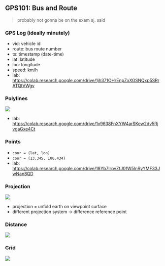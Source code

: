 ## GPS101: Bus and Route
> probably not gonna be on the exam aj. said

### GPS Log (ideally minutely)
- vid: vehicle id
- route: bus route number
- ts: timestamp (date-time)
- lat: latitude
- lon: longitude
- speed: km/h
- lab: https://colab.research.google.com/drive/1jh371OHrEnpZxXGSNQxp5SRrATQtVWgv

### Polylines
![](https://media.discordapp.net/attachments/1014398974649708624/1092691739669692507/image.png)
- lab: https://colab.research.google.com/drive/1v9638FnXYW4arSKew2dv5RjvgaGxe4Ct

### Points
- `coor = (lat, lon)`
- `coor = (13.345, 100.434)`
- lab: https://colab.research.google.com/drive/18Yb7IrpvZtJ0fW5InRyYMF33JwNan8QD

### Projection
![](https://media.discordapp.net/attachments/1014398974649708624/1092701614835519498/image.png)
- projection = unfold earth on viewpoint surface
- different projection system -> difference reference point

### Distance
![](https://media.discordapp.net/attachments/1014398974649708624/1092702764695564338/image.png)

### Grid
![](https://media.discordapp.net/attachments/1014398974649708624/1092704325488361503/image.png)
